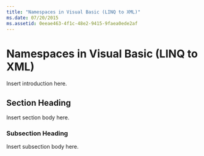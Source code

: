 ```yaml
---
title: "Namespaces in Visual Basic (LINQ to XML)"
ms.date: 07/20/2015
ms.assetid: 0eeae463-4f1c-48e2-9415-9faea0ede2af
---
```

# Namespaces in Visual Basic (LINQ to XML)
Insert introduction here.  
  
## Section Heading  
 Insert section body here.  
  
### Subsection Heading  
 Insert subsection body here.
